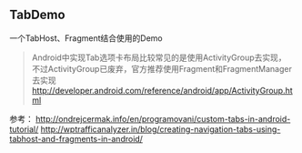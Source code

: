 ## TabDemo ##

一个TabHost、Fragment结合使用的Demo

 >Android中实现Tab选项卡布局比较常见的是使用ActivityGroup去实现，
 >不过ActivityGroup已废弃，官方推荐使用Fragment和FragmentManager去实现
 >http://developer.android.com/reference/android/app/ActivityGroup.html
 
 参考：
http://ondrejcermak.info/en/programovani/custom-tabs-in-android-tutorial/
http://wptrafficanalyzer.in/blog/creating-navigation-tabs-using-tabhost-and-fragments-in-android/

[http://developer.android.com/reference/android/app/ActivityGroup.html]: http://developer.android.com/reference/android/app/ActivityGroup.html
[http://ondrejcermak.info/en/programovani/custom-tabs-in-android-tutorial/]: http://ondrejcermak.info/en/programovani/custom-tabs-in-android-tutorial/
[http://wptrafficanalyzer.in/blog/creating-navigation-tabs-using-tabhost-and-fragments-in-android/]: http://wptrafficanalyzer.in/blog/creating-navigation-tabs-using-tabhost-and-fragments-in-android/